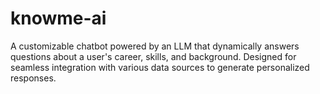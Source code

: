 # knowme-ai
A customizable chatbot powered by an LLM that dynamically answers questions about a user's career, skills, and background. Designed for seamless integration with various data sources to generate personalized responses.
